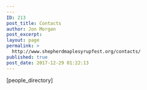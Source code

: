 ```yaml
---
---
ID: 213
post_title: Contacts
author: Jon Morgan
post_excerpt:
layout: page
permalink: >
  http://www.shepherdmaplesyrupfest.org/contacts/
published: true
post_date: 2017-12-29 01:22:13
---
```

[people_directory]